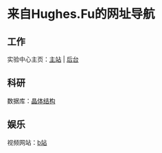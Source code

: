 # 来自Hughes.Fu的网址导航

## 工作

实验中心主页：[主站](http://phylab.jhun.edu.cn) | [后台](10.10.10.113)


## 科研

数据库：[晶体结构](http://database.iem.ac.ru/mincryst/search.php?select=Formula)

## 娱乐

视频网站：[b站](https://bilibili.tv)

